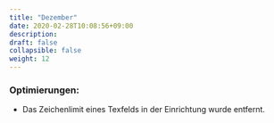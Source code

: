 ```yaml
---
title: "Dezember"
date: 2020-02-28T10:08:56+09:00
description: 
draft: false
collapsible: false
weight: 12
---
```

### Optimierungen:
- Das Zeichenlimit eines Texfelds in der Einrichtung wurde entfernt.